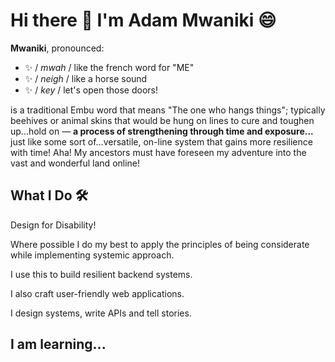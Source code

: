 # Hi there 👋 I'm Adam Mwaniki 😄

**Mwaniki**, pronounced:

-  ✨ / _mwah_ / like the french word for "ME"
-  ✨ / _neigh_ / like a horse sound
-  ✨ / _key_ / let's open those doors!
  
is a traditional Embu word that means "The one who hangs things"; typically beehives or animal skins that would be hung on lines to cure and toughen up...hold on &#8212; **a process of strengthening through time and exposure...** just like some sort of...versatile, on-line system that gains more resilience with time! Aha! My ancestors must have foreseen my adventure into the vast and wonderful land online!

## What I Do 🛠️

Design for Disability!

Where possible I do my best to apply the principles of being considerate while implementing systemic approach.

I use this to build resilient backend systems.

I also craft user-friendly web applications.

I design systems, write APIs and tell stories.

## I am learning...

<!--
**adammwaniki/adammwaniki** is a ✨ _special_ ✨ repository because its `README.md` (this file) appears on your GitHub profile.

Here are some ideas to get you started:

- 🔭 I’m currently working on ...
- 🌱 I’m currently learning ...
- 👯 I’m looking to collaborate on ...
- 🤔 I’m looking for help with ...
- 💬 Ask me about ...
- 📫 How to reach me: ...
- 😄 Pronouns: ...
- ⚡ Fun fact: ...
-->
